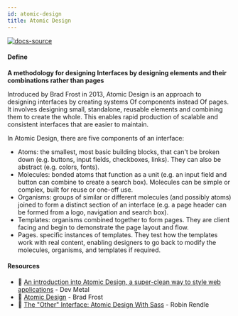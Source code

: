 ```yaml
---
id: atomic-design
title: Atomic Design
---
```


[![docs-source](https://img.shields.io/badge/SRC-UX%20Companion-blue)](https://play.google.com/store/apps/details?id=com.cyberduck.uxcompanion)

#### Define

**A methodology for designing Interfaces by designing elements and their combinations rather than pages**

Introduced by Brad Frost in 2013, Atomic Design is an approach to designing interfaces by creating systems Of components instead Of pages. It involves designing small, standalone, reusable elements and combining them to create the whole. This enables rapid production of scalable and consistent interfaces that are easier to maintain.

In Atomic Design, there are five components of an interface:

* Atoms: the smallest, most basic building blocks, that can't be broken down (e.g. buttons, input fields, checkboxes, links). They can also be abstract (e.g. colors, fonts).
* Molecules: bonded atoms that function as a unit (e.g. an input field and button can combine to create a search box). Molecules can be simple or complex, built for reuse or one-off use.
* Organisms: groups of similar or different molecules (and possibly atoms) joined to form a distinct section of an interface (e.g. a page header can be formed from a logo, navigation and search box).
* Templates: organisms combined together to form pages. They are client facing and begin to demonstrate the page layout and flow.
* Pages. specific instances of templates. They test how the templates work with real content, enabling designers to go back to modify the molecules, organisms, and templates if required.

#### Resources

* 📃 [An introduction into Atomic Design, a super-clean way to style web applications](https://www.dev-metal.com/introduction-atomic-design) - Dev Metal
* 📃 [Atomic Design](http://bradfrost.com/blog/post/atomic-web-design/) - Brad Frost
* 📃 [The "Other" Interface: Atomic Design With Sass](https://www.smashingmagazine.com/2013/08/other-interface-atomic-design-sass/) - Robin Rendle